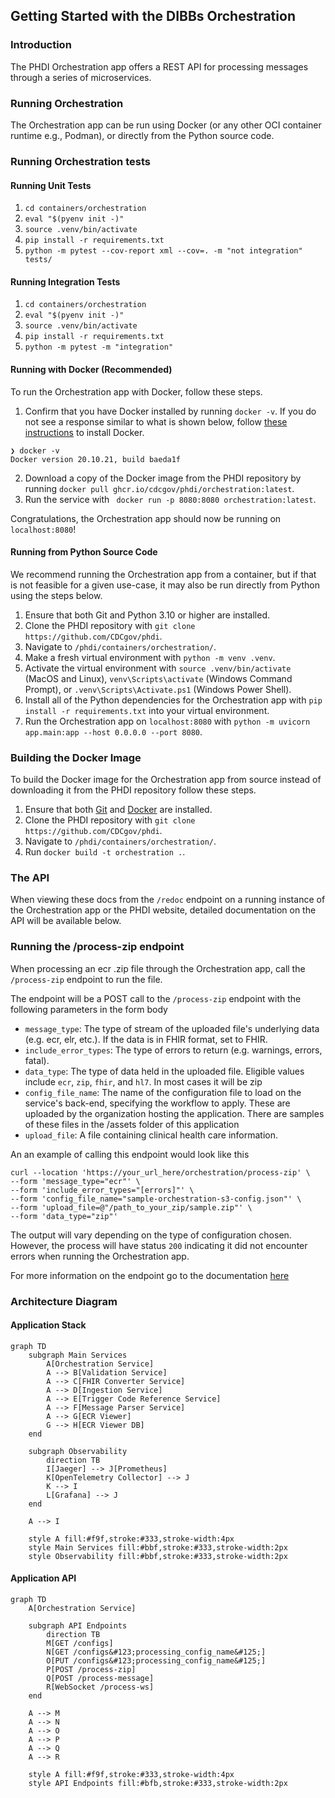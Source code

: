 ## Getting Started with the DIBBs Orchestration

### Introduction
The PHDI Orchestration app offers a REST API for processing messages through a series of microservices.

### Running Orchestration

The Orchestration app can be run using Docker (or any other OCI container runtime e.g., Podman), or directly from the Python source code.

### Running Orchestration tests
#### Running Unit Tests
1. `cd containers/orchestration`
2. `eval "$(pyenv init -)"`
3. `source .venv/bin/activate`
4. `pip install -r requirements.txt`
5. `python -m pytest --cov-report xml --cov=. -m "not integration" tests/`

#### Running Integration Tests
1. `cd containers/orchestration`
2. `eval "$(pyenv init -)"`
3. `source .venv/bin/activate`
4. `pip install -r requirements.txt`
5. `python -m pytest -m "integration"`

#### Running with Docker (Recommended)

To run the Orchestration app with Docker, follow these steps.
1. Confirm that you have Docker installed by running `docker -v`. If you do not see a response similar to what is shown below, follow [these instructions](https://docs.docker.com/get-docker/) to install Docker.
```
❯ docker -v
Docker version 20.10.21, build baeda1f
``` 
2. Download a copy of the Docker image from the PHDI repository by running `docker pull ghcr.io/cdcgov/phdi/orchestration:latest`.
3. Run the service with ` docker run -p 8080:8080 orchestration:latest`.

Congratulations, the Orchestration app should now be running on `localhost:8080`!

#### Running from Python Source Code

We recommend running the Orchestration app from a container, but if that is not feasible for a given use-case, it may also be run directly from Python using the steps below.

1. Ensure that both Git and Python 3.10 or higher are installed.
2. Clone the PHDI repository with `git clone https://github.com/CDCgov/phdi`.
3. Navigate to `/phdi/containers/orchestration/`.
4. Make a fresh virtual environment with `python -m venv .venv`.
5. Activate the virtual environment with `source .venv/bin/activate` (MacOS and Linux), `venv\Scripts\activate` (Windows Command Prompt), or `.venv\Scripts\Activate.ps1` (Windows Power Shell).
5. Install all of the Python dependencies for the Orchestration app with `pip install -r requirements.txt` into your virtual environment.
6. Run the Orchestration app on `localhost:8080` with `python -m uvicorn app.main:app --host 0.0.0.0 --port 8080`. 

### Building the Docker Image

To build the Docker image for the Orchestration app from source instead of downloading it from the PHDI repository follow these steps.
1. Ensure that both [Git](https://git-scm.com/book/en/v2/Getting-Started-Installing-Git) and [Docker](https://docs.docker.com/get-docker/) are installed.
2. Clone the PHDI repository with `git clone https://github.com/CDCgov/phdi`.
3. Navigate to `/phdi/containers/orchestration/`.
4. Run `docker build -t orchestration .`.

### The API 

When viewing these docs from the `/redoc` endpoint on a running instance of the Orchestration app or the PHDI website, detailed documentation on the API will be available below. 

### Running the /process-zip endpoint
When processing an ecr .zip file through the Orchestration app, call the `/process-zip` endpoint to run the file. 

The endpoint will be a POST call to the `/process-zip` endpoint with the following parameters in the form body

- `message_type`: The type of stream of the uploaded file's underlying data (e.g. ecr, elr, etc.). If the data is in FHIR format, set to FHIR.
- `include_error_types`: The type of errors to return (e.g. warnings, errors, fatal).
- `data_type`: The type of data held in the uploaded file. Eligible values include `ecr`, `zip`, `fhir`, and `hl7`. In most cases it will be zip
- `config_file_name`: The name of the configuration file to load on the service's back-end, specifying the workflow to apply. These are uploaded by the organization hosting the application. There are samples of these files in the /assets folder of this application
- `upload_file`: A file containing clinical health care information. 

An an example of calling this endpoint would look like this 

```
curl --location 'https://your_url_here/orchestration/process-zip' \
--form 'message_type="ecr"' \
--form 'include_error_types="[errors]"' \
--form 'config_file_name="sample-orchestration-s3-config.json"' \
--form 'upload_file=@"/path_to_your_zip/sample.zip"' \
--form 'data_type="zip"'
```

The output will vary depending on the type of configuration chosen. However, the process will have status `200` indicating it did not encounter errors when running the Orchestration app.

For more information on the endpoint go to the documentation [here](https://cdcgov.github.io/phdi/latest/containers/orchestration.html)

### Architecture Diagram

#### Application Stack

```mermaid
graph TD
    subgraph Main Services
        A[Orchestration Service]
        A --> B[Validation Service]
        A --> C[FHIR Converter Service]
        A --> D[Ingestion Service]
        A --> E[Trigger Code Reference Service]
        A --> F[Message Parser Service]
        A --> G[ECR Viewer]
        G --> H[ECR Viewer DB]
    end

    subgraph Observability
        direction TB
        I[Jaeger] --> J[Prometheus]
        K[OpenTelemetry Collector] --> J
        K --> I
        L[Grafana] --> J
    end

    A --> I

    style A fill:#f9f,stroke:#333,stroke-width:4px
    style Main Services fill:#bbf,stroke:#333,stroke-width:2px
    style Observability fill:#bbf,stroke:#333,stroke-width:2px
```

#### Application API
```mermaid
graph TD
    A[Orchestration Service]

    subgraph API Endpoints
        direction TB
        M[GET /configs]
        N[GET /configs&#123;processing_config_name&#125;]
        O[PUT /configs&#123;processing_config_name&#125;]
        P[POST /process-zip]
        Q[POST /process-message]
        R[WebSocket /process-ws]
    end

    A --> M
    A --> N
    A --> O
    A --> P
    A --> Q
    A --> R

    style A fill:#f9f,stroke:#333,stroke-width:4px
    style API Endpoints fill:#bfb,stroke:#333,stroke-width:2px
```
